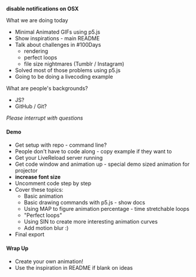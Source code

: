 __disable notifications on OSX__

What we are doing today
+ Minimal Animated GIFs using p5.js
+ Show inspirations - main README
+ Talk about challenges in #100Days
  - rendering
  - perfect loops
  - file size nightmares (Tumblr / Instagram)
+ Solved most of those problems using p5.js
+ Going to be doing a livecoding example

What are people's backgrounds?
+ JS?
+ GitHub / Git?

_Please interrupt with questions_

#### Demo
+ Get setup with repo - command line?
+ People don't have to code along - copy example if they want to
+ Get your LiveReload server running
+ Get code window and animation up - special demo sized animation for projector
+ __increase font size__
+ Uncomment code step by step
+ Cover these topics:
  - Basic animation
  - Basic drawing commands with p5.js - show docs
  - Using MAP to figure animation percentage - time stretchable loops
  - "Perfect loops"
  - Using SIN to create more interesting animation curves
  - Add motion blur :)
+ Final export

#### Wrap Up

+ Create your own animation!
+ Use the inspiration in README if blank on ideas
